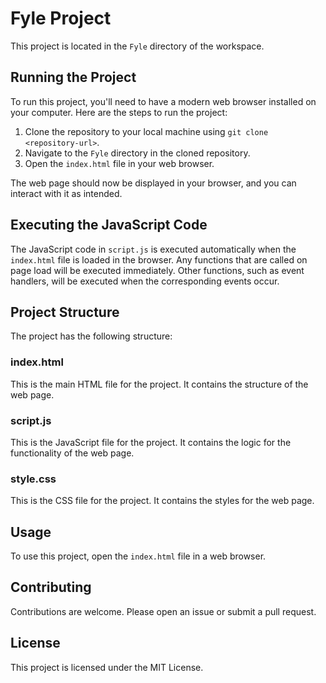 # Fyle Project

This project is located in the `Fyle` directory of the workspace.

## Running the Project

To run this project, you'll need to have a modern web browser installed on your computer. Here are the steps to run the project:

1. Clone the repository to your local machine using `git clone <repository-url>`.
2. Navigate to the `Fyle` directory in the cloned repository.
3. Open the `index.html` file in your web browser.

The web page should now be displayed in your browser, and you can interact with it as intended.

## Executing the JavaScript Code

The JavaScript code in `script.js` is executed automatically when the `index.html` file is loaded in the browser. Any functions that are called on page load will be executed immediately. Other functions, such as event handlers, will be executed when the corresponding events occur.

## Project Structure

The project has the following structure:

### index.html

This is the main HTML file for the project. It contains the structure of the web page.

### script.js

This is the JavaScript file for the project. It contains the logic for the functionality of the web page.

### style.css

This is the CSS file for the project. It contains the styles for the web page.

## Usage

To use this project, open the `index.html` file in a web browser.

## Contributing

Contributions are welcome. Please open an issue or submit a pull request.

## License

This project is licensed under the MIT License.